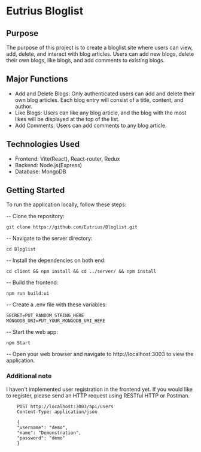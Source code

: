 # Eutrius Bloglist

## Purpose

The purpose of this project is to create a bloglist site where users can view, add, delete, and interact with blog articles. Users can add new blogs, delete their own blogs, like blogs, and add comments to existing blogs.

## Major Functions

- Add and Delete Blogs: Only authenticated users can add and delete their own blog articles. Each blog entry will consist of a title, content, and author.
- Like Blogs: Users can like any blog article, and the blog with the most likes will be displayed at the top of the list.
- Add Comments: Users can add comments to any blog article.

## Technologies Used

- Frontend: Vite(React), React-router, Redux
- Backend: Node.js(Express)
- Database: MongoDB

## Getting Started

To run the application locally, follow these steps:

-- Clone the repository:

    git clone https://github.com/Eutrius/Bloglist.git

-- Navigate to the server directory:

    cd Bloglist

-- Install the dependencies on both end:

    cd client && npm install && cd ../server/ && npm install

-- Build the frontend:

    npm run build:ui

-- Create a .env file with these variables:

    SECRET=PUT_RANDOM_STRING_HERE
    MONGODB_URI=PUT_YOUR_MONGODB_URI_HERE

-- Start the web app:

    npm Start

-- Open your web browser and navigate to http://localhost:3003 to view the application.

### Additional note

I haven't implemented user registration in the frontend yet. If you would like to register, please send an HTTP request using RESTful HTTP or Postman.

        POST http://localhost:3003/api/users
        Content-Type: application/json

        {
        "username": "demo",
        "name": "Demonstration",
        "password": "demo"
        }
